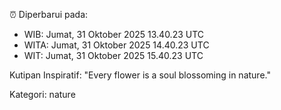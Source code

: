 ⏰ Diperbarui pada:
- WIB: Jumat, 31 Oktober 2025 13.40.23 UTC
- WITA: Jumat, 31 Oktober 2025 14.40.23 UTC
- WIT: Jumat, 31 Oktober 2025 15.40.23 UTC

Kutipan Inspiratif:
"Every flower is a soul blossoming in nature."


Kategori: nature

